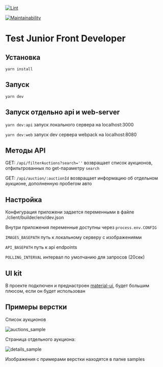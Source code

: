
[![Lint](https://github.com/CarTechRu/TestJuniorFrontDeveloper/workflows/lint/badge.svg)](https://github.com/CarTechRu/TestJuniorFrontDeveloper/actions)

[![Maintainability](https://api.codeclimate.com/v1/badges/60be8bcaaa72c7608261/maintainability)](https://codeclimate.com/github/CarTechRu/TestJuniorFrontDeveloper/maintainability)

# Test Junior Front Developer

## Установка

`yarn install`

## Запуск

`yarn dev`

## Запуск отдельно api и web-server

`yarn dev:api` запуск локального сервера на localhost:3000

`yarn dev:web` запуск dev сервера webpack на localhost:8080

## Методы API

GET: `/api/filterAuctions?search=''` возвращает список аукционов, отфильтрованных по get-параметру `search`

GET: `/api/auction/:auctionId` возвращает информацию об отдельном аукционе, дополненную пробегом авто

## Настройка

Конфигурация приложени задается переменными в файле ./client/builder/env/dev.json

Внутри приложения переменные доступны через `process.env.CONFIG`

`IMAGES_BASEPATH` путь к локальному серверу с изображениями

`API_BASEPATH` путь к api endpoints

`POLLING_INTERVAL` интервал по умолчанию для запросов (20сек)

## UI kit

В проекте подключен и преднастроен [material-ui](https://mui.com/), будет большим плюсом, если он будет использован

## Примеры верстки

Список аукционов

![auctions_sample](https://user-images.githubusercontent.com/68642210/153865143-adf5a83a-dc48-4350-afd9-58f6f31fa074.jpg)

 Страница отдельного аукциона:

![details_sample](https://user-images.githubusercontent.com/68642210/153865147-692885a0-e215-4fc8-80bc-b85491925280.jpg)

Изображения с примерами верстки находятся в папке samples

